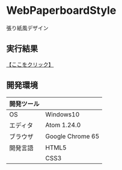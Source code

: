 # WebPaperboardStyle
張り紙風デザイン

## 実行結果
[【ここをクリック】](https://xekid78.github.io/WebPaperboardStyle/)
  
## 開発環境
| 開発ツール |  |
|:-|:-|
| OS | Windows10 |
| エディタ | Atom 1.24.0 |
| ブラウザ | Google Chrome 65 |
| 開発言語 | HTML5 |
| | CSS3 |
